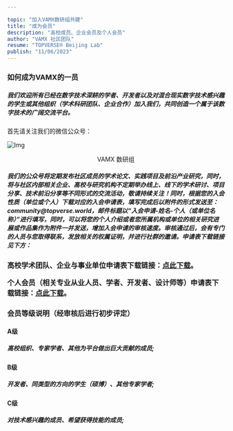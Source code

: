```yaml
---

topic: "加入VAMX数研组共建"
title: "成为会员"
description: "高校成员、企业会员及个人会员"
author: "VAMX 社区团队"
resume: "TOPVERSE® Beijing Lab"
publish: "11/06/2023"
---
```


<h3> 
如何成为VAMX的一员 
</h3>   

<h5>我们欢迎所有已经在数字技术深耕的学者、开发者以及对混合现实数字技术感兴趣的学生或其他组织（学术科研团队、企业合作）加入我们，共同创造一个属于该数字技术的广阔交流平台。 </h5>


首先请关注我们的微信公众号：  

<p align="center">

![Img](/imgs/Community/wechat.jpg)
</p>
<div align="center">
VAMX 数研组
</div> 

<h5>我们的公众号将定期发布社区成员的学术论文、实践项目及前沿产业研究，同时，将与社区内部相关企业、高校与研究机构不定期举办线上、线下的学术研讨、项目分享、技术前沿分享等不同形式的交流活动，敬请持续关注！同时，根据您的入会性质（单位或个人）下载对应的入会申请表，填写完成后以附件的形式发送至：community@topverse.world，邮件标题以“入会申请-姓名-个人（或单位名称）”进行填写，同时，可以将您的个人介绍或者您所属机构或单位的相关研究进展或作品集作为附件一并发送，增加入会申请的审核速度。审核通过后，会有专门的人员与您取得联系，发放相关的权属证明，并进行社群的邀请。申请表下载链接见下方：</h5>

<h3>

高校学术团队、企业与事业单位申请表下载链接：[点此下载](https://pan.baidu.com/s/1QZG1hzgcGprfmIiAW1MUA?pwd=x5sm)。  

个人会员（相关专业从业人员、学者、开发者、设计师等）申请表下载链接：[点此下载](https://pan.baidu.com/s/1TeuRIsXOsAL1lWapnMwICA?pwd=a7j9)。

</h3>

<h3>会员等级说明（经审核后进行初步评定）</h3> 
<h4>A级</h4>
<h5> 
高校组织、专家学者、其他为平台做出巨大贡献的成员;
</h5>
<h4>B级</h4>
<h5> 
开发者、同类型的方向的学生（硕博）、其他专家学者;
</h5> 

<h4>C级</h4>
<h5> 
对技术感兴趣的成员、希望获得技能的成员;
</h5>




  
